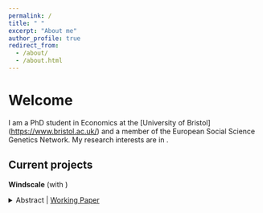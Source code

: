 ```yaml
---
permalink: /
title: " "
excerpt: "About me"
author_profile: true
redirect_from: 
  - /about/
  - /about.html
---
```


# Welcome
I am a PhD student in Economics at the [University of Bristol] (https://www.bristol.ac.uk/) and a member of the European Social Science Genetics Network. My research interests are in .

## Current projects
**Windscale** (with )
<details>
<summary>Abstract | <a href="public pdf link">Working Paper</a> </summary>
abstract
</details>
<br>

